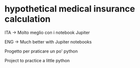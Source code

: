 # hypothetical medical insurance calculation

ITA -> Molto meglio con i notebook Jupiter 

ENG -> Much better with Jupiter notebooks 

Progetto per praticare un po' python

Project to practice a little python

